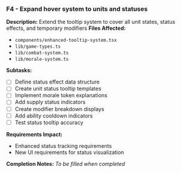 ### F4 - Expand hover system to units and statuses
**Description:** Extend the tooltip system to cover all unit states, status effects, and temporary modifiers
**Files Affected:**
- `components/enhanced-tooltip-system.tsx`
- `lib/game-types.ts`
- `lib/combat-system.ts`
- `lib/morale-system.ts`

**Subtasks:**
- [ ] Define status effect data structure
- [ ] Create unit status tooltip templates
- [ ] Implement morale token explanations
- [ ] Add supply status indicators
- [ ] Create modifier breakdown displays
- [ ] Add ability cooldown indicators
- [ ] Test status tooltip accuracy

**Requirements Impact:**
- Enhanced status tracking requirements
- New UI requirements for status visualization

**Completion Notes:** _To be filled when completed_